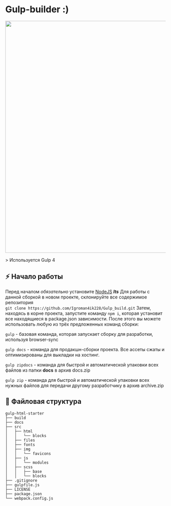 # Gulp-builder :)

<p align="center">
      <img src="https://i.ibb.co/XWBFwjN/gulp-tutorial.jpg" width="726">
</p>
> Используется Gulp 4

## :zap: Начало работы
Перед началом *обязательно* установите [NodeJS](https://nodejs.org/en/) ***lts***
Для работы с данной сборкой в новом проекте, склонируйте все содержимое репозитория <br>
`git clone https://github.com/Igroman4ik228/Gulp_build.git`
Затем, находясь в корне проекта, запустите команду `npm i`, которая установит все находящиеся в package.json зависимости.
После этого вы можете использовать любую из трёх предложенных команд сборки: <br>

`gulp` - базовая команда, которая запускает сборку для разработки, используя browser-sync

`gulp docs` - команда для продакшн-сборки проекта. Все ассеты сжаты и оптимизированы для выкладки на хостинг.

`gulp zipdocs` - команда для быстрой и автоматической упаковки всех файлов из папки __docs__ в архив docs.zip

`gulp zip` - команда для быстрой и автоматической упаковки всех нужных файлов для передачи другому разработчику в архив archive.zip

## :open_file_folder: Файловая структура
```
gulp-html-starter
├── build
├── docs
├── src
│   ├── html
│   │   └── blocks
│   ├── files
│   ├── fonts
│   ├── img
│   │   └── favicons
│   ├── js
│   │   └── modules
│   ├── scss
│   │   ├── base
│   │   └── blocks
├── .gitignore
├── gulpfile.js
├── LICENSE
├── package.json
└── webpack.config.js
```
